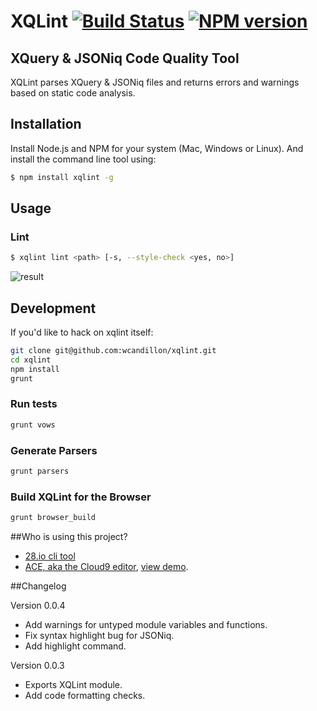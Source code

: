 XQLint [![Build Status](https://travis-ci.org/wcandillon/xqlint.svg?branch=master)](https://travis-ci.org/wcandillon/xqlint) [![NPM version](https://badge.fury.io/js/xqlint.png)](http://badge.fury.io/js/xqlint)
============

## XQuery & JSONiq Code Quality Tool

XQLint parses XQuery & JSONiq files and returns errors and warnings based on static code analysis.

## Installation

Install Node.js and NPM for your system (Mac, Windows or Linux). And install the command line tool using:

```bash
$ npm install xqlint -g
```
## Usage

### Lint

```bash
$ xqlint lint <path> [-s, --style-check <yes, no>]
```
![result](https://dl.dropboxusercontent.com/u/1487285/Screenshot%202014-03-22%2015.40.41.png)

## Development

If you'd like to hack on xqlint itself:

```bash
git clone git@github.com:wcandillon/xqlint.git
cd xqlint
npm install
grunt
```

### Run tests

```bash
grunt vows
```

### Generate Parsers

```bash
grunt parsers
```

### Build XQLint for the Browser

```bash
grunt browser_build
```

##Who is using this project?
* [28.io cli tool](https://github.com/28msec/28)
* [ACE, aka the Cloud9 editor](https://github.com/ajaxorg/ace), [view demo](http://try.zorba.io).

##Changelog

Version 0.0.4
* Add warnings for untyped module variables and functions.
* Fix syntax highlight bug for JSONiq.
* Add highlight command.

Version 0.0.3
* Exports XQLint module.
* Add code formatting checks.
